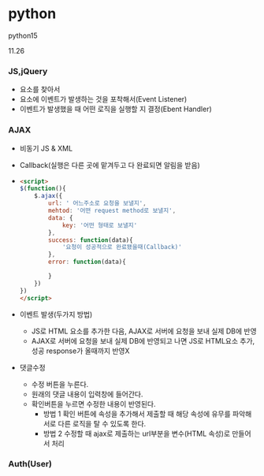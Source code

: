 # python
python15

11.26


### JS,jQuery
* 요소를 찾아서
* 요소에 이벤트가 발생하는 것을 포착해서(Event Listener)
* 이벤트가 발생했을 때 어떤 로직을 실행할 지 결정(Ebent Handler)


### AJAX
* 비동기 JS & XML
* Callback(실행은 다른 곳에 맡겨두고 다 완료되면 알림을 받음)
* ```html
  <script>
  $(function(){
      $.ajax({
          url: ' 어느주소로 요청을 보낼지',
          mehtod: '어떤 request method로 보낼지',
          data: {
              key: '어떤 형태로 보낼지'
          },
          success: function(data){
              '요청이 성공적으로 완료됐을때(Callback)'
          },
          error: function(data){

          }
      })
  })
  </script>
  ```

* 이벤트 발생(두가지 방법)
  - JS로 HTML 요소를 추가한 다음, AJAX로 서버에 요청을 보내 실제 DB에 반영
  - AJAX로 서버에 요청을 보내 실제 DB에 반영되고 나면 JS로 HTML요소 추가, 성공 response가 올때까지 반영X

* 댓글수정
  * 수정 버튼을 누른다.
  * 원래의 댓글 내용이 입력창에 들어간다.
  * 확인버튼을 누르면 수정한 내용이 반영된다.
    * 방법 1
      확인 버튼에 속성을 추가해서 제출할 때 해당 속성에 유무를 파악해 서로 다른 로직을 탈 수 있도록 한다.
    * 방법 2
      수정할 때 ajax로 제출하는 url부분을 변수(HTML 속성)로 만들어서 처리
      
      

### Auth(User)